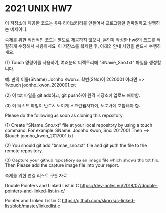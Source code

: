 # 2021 UNIX HW7

이 저장소에 제공한 코드는 공유 라이브러리를 만들어서 프로그램일 컴파일하고 실행하는 예제이다.

숙제를 위한 직접적인 코드는 별도로 제공하지 않으니, 본인이 작성한 hw6의 코드를 적절하게 수정해서 사용하세요.
이 저장소를 복제한 후, 아래의 안내 사항을 반드시 수행하세요.

(1) Touch 명령어를 사용하여, 여러분의 디렉토리에 "SName_Sno.txt" 파일을 생성합니다.

예: 만약 이름(SName) Joonho Kwon고 학번(SNo)이 2020001 이라면 => %touch joonho_kwon_2020001.txt

(2) 이 txt 파일을 git add하고, git push하여 원격 저장소에 업로드 해야함.

(3) 이 텍스트 화일이 반드시 보이게 스크린캡쳐하여, 보고서에 포함해야 함.

Please do the following as soon as cloning this repository.

(1) Create “SName_Sno.txt” file at your local repository by using a touch command. For example: SName: Joonho Kwon, Sno: 2017001 Then ==> $touch joonho_kwon_2017001.txt

(2) You should git add "Snmae_sno.txt" file and git puth the file to the remote repository.

(3) Capture your github repostiory as an image file which shows the txt file. Then Please add the capture image file into your report.

숙제를 위한 연결 리스트 구현 자료

Double Pointers and Linked List in C https://dev-notes.eu/2018/07/double-pointers-and-linked-list-in-c/

Pointer and Linked List in C https://github.com/skorks/c-linked-list/blob/master/linkedlist.c
